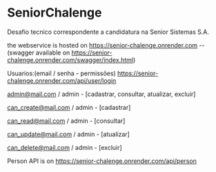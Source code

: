 # SeniorChalenge
Desafio tecnico correspondente a candidatura na Senior Sistemas S.A.

the webservice is hosted on https://senior-chalenge.onrender.com -- (swagger available on https://senior-chalenge.onrender.com/swagger/index.html)

Usuarios:(email / senha - permissões)
https://senior-chalenge.onrender.com/api/user/login

admin@mail.com / admin - [cadastrar, consultar, atualizar, excluir]

can_create@mail.com / admin - [cadastrar]

can_read@mail.com / admin - [consultar]

can_update@mail.com / admin - [atualizar]

can_delete@mail.com / admin - [excluir]

Person API is on https://senior-chalenge.onrender.com/api/person
